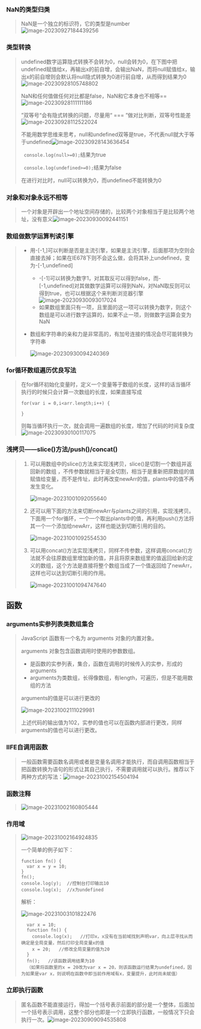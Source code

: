 ### NaN的类型归类

> NaN是一个独立的标识符，它的类型是number![image-20230927184439256](JS笔记.assets/image-20230927184439256.png)

### 类型转换

> undefined数字运算隐式转换不会转为0，null会转为0，在下图中把undefined赋值给x，再输出x的前自增，会输出NaN，而将null赋值给x，输出x的前自增则会默认将null隐式转换为0进行前自增，从而得到结果为0![image-20230928105748802](JS笔记.assets/image-20230928105748802.png)
>
> NaN和任何值做任何对比都是false，NaN和它本身也不相等==![image-20230928111111186](JS笔记.assets/image-20230928111111186.png)
>
> ”双等号“会有隐式转换的问题，尽量用“ === ”做对比判断，双等号性能差![image-20230928112522024](JS笔记.assets/image-20230928112522024.png)
>
> 不能用数学思维来思考，null和undefined双等是true，不代表null就大于等于undefined![image-20230928143636454](JS笔记.assets/image-20230928143636454.png)
>
> `  console.log(null>=0); `结果为true
>
> ` console.log(undefined>=0);`结果为false
>
> 在进行对比时，null可以转换为0，而undefined不能转换为0

### 对象和对象永远不相等

> 一个对象是开辟出一个地址空间存储的，比较两个对象相当于是比较两个地址，没有意义![image-20230930092441151](JS笔记.assets/image-20230930092441151.png)

### 数组做数学运算判读引擎

> + 用-[-1,]可以判断是否是主流引擎，如果是主流引擎，后面那项为空则会直接去掉；如果在IE678下则不会这么做，会将其补上undefined，变为-[-1,undefined]
>
>   + -[-1]可以转换为数字1，对其取反可以得到false，而-[-1,undefined]对其做数学运算可以得到NaN，对NaN取反则可以得到true，也可以根据这个来判断浏览器引擎![image-20230930093017024](JS笔记.assets/image-20230930093017024.png)
>   + 如果数组里面只有一项，且里面的这一项可以转换为数字，则这个数组是可以进行数字运算的，如果不止一项，则做数字运算会变为NaN
>
> + 数组和字符串的亲和力是非常高的，有加号连接的情况会尽可能转换为字符串
>
>   ![image-20230930094240369](JS笔记.assets/image-20230930094240369.png)

### for循环数组遍历优良写法

> 在for循环初始化变量时，定义一个变量等于数组的长度，这样的话当循环执行的时候只会计算一次数组的长度，如果直接写成
>
> ```
> for(var i = 0,i<arr.length;i++) {
> 
> }
> ```
>
> 则每当循环执行一次，就会调用一遍数组的长度，增加了代码的时间复杂度![image-20230930100117075](JS笔记.assets/image-20230930100117075.png)

### 浅拷贝——slice()方法/push()/concat()

> 1. 可以用数组中的slice()方法来实现浅拷贝，slice()是切割一个数组并返回新的数组 ，不传参数就相当于是全切割，相当于是重新把原数组的值赋值给变量，而不是传址，此时再改变newArr的值，plants中的值不再发生变化。
>
>    ![image-20231001092055640](JS笔记.assets/image-20231001092055640.png)
>
> 2. 还可以用下面的方法来切断newArr与plants之间的引用，实现浅拷贝。下面用一个for循环，一个一个取出plants中的值，再利用push()方法将其一个一个添加给newArr，这样也能达到切断引用的目的。
>
>    ![image-20231001092554530](JS笔记.assets/image-20231001092554530.png)
>
> 3. 可以用concat()方法实现浅拷贝，同样不传参数，这样调用concat()方法就不会往原数组里增加新的值，并且将原来数组里的值返回给新的定义的数组，这个方法是直接将整个数组当成了一个值返回给了newArr，这样也可以达到切断引用的作用。
>
>    ![image-20231001094747640](JS笔记.assets/image-20231001094747640.png)

## 函数

### arguments实参列表类数组集合

> JavaScript 函数有一个名为 arguments 对象的内置对象。
>
> arguments 对象包含函数调用时使用的参数数组。
>
> + 是函数的实参列表，集合，函数在调用的时候传入的实参，形成的arguments
> + arguments为类数组，长得像数组，有length，可遍历，但是不能用数组的方法
>
> arguments的值是可以进行更改的
>
> ![image-20231002111029981](JS笔记.assets/image-20231002111029981.png)
>
> 上述代码的输出值为102，实参的值也可以在函数内部进行更改，同样arguments的值也可以进行更改。

### IIFE自调用函数

> 一般函数需要函数名调用或者是变量名调用才能执行，而自调用函数相当于把函数转换为语句的形式让其自己执行，不需要调用就可以执行。推荐以下两种方式的写法：![image-20231002154504194](JS笔记.assets/image-20231002154504194.png)

### 函数注释

> ![image-20231002160805444](JS笔记.assets/image-20231002160805444.png)

### 作用域

> ![image-20231002164924835](JS笔记.assets/image-20231002164924835.png)
>
> 一个简单的例子如下：
>
> ```
> function fn() {
> 	var x = y = 10;
> }
> fn();
> console.log(y);  //控制台打印输出10
> console.log(x);  //x为undefined
> ```
>
> 解析：
>
> ![image-20231003101822476](JS笔记.assets/image-20231003101822476.png)
>
> 
>
> ```
>   var x = 10;
>   function fn() {
>     console.log(x);   //打印x，x没有在当前域找到声明var，向上层寻找从而确定是全局变量，然后打印全局变量x的值
>     x = 20;   //修改全局变量的值为20
>   }
>   fn();   //该函数调用结果为10
>   （如果将函数里的x = 20改为var x = 20，则该函数运行结果为undefined，因为如果是var x，则说明在函数中即当前作用域有x，变量提升，此时尚未赋值）
> ```
>
> 

### 立即执行函数

> 匿名函数不能直接运行，得加一个括号表示前面的部分是一个整体，后面加一个括号表示调用，这整个部分也即是一个立即执行函数，一般情况下只会执行一次。![image-20230909094535808](JS笔记.assets/image-20230909094535808.png)


